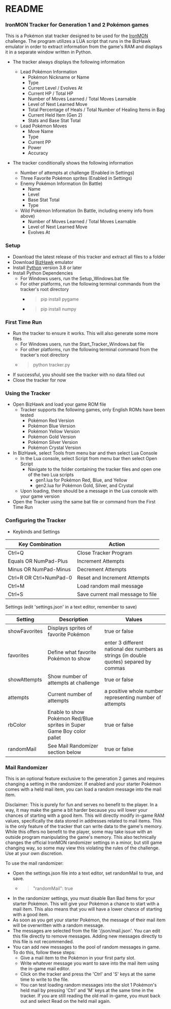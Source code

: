 # README #

### IronMON Tracker for Generation 1 and 2 Pokémon games ###

This is a Pokémon stat tracker designed to be used for the [IronMON](https://gist.github.com/valiant-code/adb18d248fa0fae7da6b639e2ee8f9c1) challenge.
The program utilizes a LUA script that runs in the BizHawk emulator in order to extract information from the game's
RAM and displays it in a separate window written in Python.

* The tracker always displays the following information
  * Lead Pokémon Information
    * Pokémon Nickname or Name
    * Type
    * Current Level / Evolves At
    * Current HP / Total HP
    * Number of Moves Learned / Total Moves Learnable
    * Level of Next Learned Move
    * Total Percentage of Heals / Total Number of Healing Items in Bag
    * Current Held Item (Gen 2)
    * Stats and Base Stat Total
  * Lead Pokémon Moves
    * Move Name
    * Type
    * Current PP
    * Power
    * Accuracy


* The tracker conditionally shows the following information
  * Number of attempts at challenge (Enabled in Settings)
  * Three Favorite Pokémon sprites (Enabled in Settings)
  * Enemy Pokémon Information (In Battle)
    * Name
    * Level
    * Base Stat Total
    * Type
  * Wild Pokémon Information (In Battle, including enemy info from above)
    * Number of Moves Learned / Total Moves Learnable
    * Level of Next Learned Move
    * Evolves At


### Setup ###

* Download the latest release of this tracker and extract all files to a folder
* Download [BizHawk](https://tasvideos.org/Bizhawk) emulator
* Install [Python](https://www.python.org/downloads/) version 3.8 or later
* Install Python Dependencies
  * For Windows users, run the Setup_Windows.bat file
  * For other platforms, run the following terminal commands from the tracker's root directory
    * >pip install pygame
    * >pip install numpy
      
### First Time Run ###

* Run the tracker to ensure it works. This will also generate some more files
  * For Windows users, run the Start_Tracker_Windows.bat file
  * For other platforms, run the following terminal command from the tracker's root directory
  * >python tracker.py
* If successful, you should see the tracker with no data filled out
* Close the tracker for now

### Using the Tracker ###

* Open BizHawk and load your game ROM file
  * Tracker supports the following games, only English ROMs have been tested
    * Pokémon Red Version
    * Pokémon Blue Version
    * Pokémon Yellow Version
    * Pokémon Gold Version
    * Pokémon Silver Version
    * Pokémon Crystal Version
* In BizHawk, select Tools from menu bar and then select Lua Console
  * In the Lua console, select Script from menu bar then select Open Script
    * Navigate to the folder containing the tracker files and open one of the two Lua scripts
      * gen1.lua for Pokémon Red, Blue, and Yellow
      * gen2.lua for Pokémon Gold, Silver, and Crystal
  * Upon loading, there should be a message in the Lua console with your game version
* Open the Tracker using the same bat file or command from the First Time Run

### Configuring the Tracker ###

* Keybinds and Settings

Key Combination | Action
------------- | -------------
Ctrl+Q  | Close Tracker Program
Equals OR NumPad-Plus  | Increment Attempts
Minus OR NumPad-Minus  | Decrement Attempts
Ctrl+R OR Ctrl+NumPad-0 | Reset and Increment Attempts
Ctrl+M  | Load random mail message
Ctrl+S  | Save current mail message to file

Settings (edit 'settings.json' in a text editor, remember to save)

Setting | Description | Values
------------- | ------------- | ------------
showFavorites  | Displays sprites of favorite Pokémon | true or false
favorites  | Define what favorite Pokémon to show | enter 3 different national dex numbers as strings (in double quotes) separed by commas
showAttempts  | Show number of attempts at challenge | true or false
attempts  | Current number of attempts | a positive whole number representing number of attempts
rbColor  | Enable to show Pokémon Red/Blue sprites in Super Game Boy color pallet | true or false
randomMail  | See Mail Randomizer section below  | true or false

### Mail Randomizer ###

This is an optional feature exclusive to the generation 2 games and requires changing a setting in the randomizer.
If enabled and your starter Pokémon comes with a held mail item, you can load a random message into the mail item.

Disclaimer:
This is purely for fun and serves no benefit to the player.
In a way, it may make the game a bit harder because you will lower your chances of starting with a good item.
This will directly modify in-game RAM values, specifically the data stored in addresses related to mail items.
This is the only feature of the tracker that can write data to the game's memory.
While this offers no benefit to the player, some may take issue with an outside program manipulating the game's memory.
This also technically changes the official IronMON randomizer settings in a minor, but still game changing way, so some may view this violating the rules of the challenge.
Use at your own discretion.

To use the mail randomizer:

* Open the settings.json file into a text editor, set randomMail to true, and save.
  * > "randomMail": true
* In the randomizer settings, you must disable Ban Bad Items for your starter Pokémon. This will give your Pokémon a chance to start with a mail item. This also means that you will have a lower chance of starting with a good item.
* As soon as you get your starter Pokémon, the message of their mail item will be overwritten with a random message.
* The messages are selected from the file '/json/mail.json'. You can edit this file directly to remove messages. Adding new messages directly to this file is not recommended.
* You can add new messages to the pool of random messages in game. To do this, follow these steps:
  * Give a mail item to the Pokémon in your first party slot.
  * Write whatever message you want to save into the mail item using the in-game mail editor.
  * Click on the tracker and press the 'Ctrl' and 'S' keys at the same time to write to the file.
  * You can test loading random messages into the slot 1 Pokémon's held mail by pressing 'Ctrl' and 'M' keys at the same time in the tracker. If you are still reading the old mail in-game, you must back out and select Read on the held mail again.